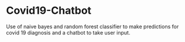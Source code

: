 # Covid19-Chatbot
Use of naive bayes and random forest classifier to make predictions for covid 19 diagnosis and a chatbot to take user input.
